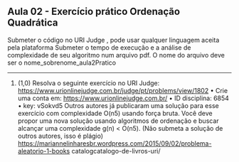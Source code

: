 ## Aula 02 - Exercício prático Ordenação Quadrática
Submeter o código no URI Judge , pode usar qualquer linguagem aceita pela plataforma
Submeter o tempo de execução e a análise de complexidade de seu algoritmo num arquivo pdf. O nome  do arquivo deve ser o nome_sobrenome_aula2Pratico
____________________________________________________________
1) (1,0) Resolva o seguinte exercício no URI Judge:
https://www.urionlinejudge.com.br/judge/pt/problems/view/1802
• Crie uma conta em: https://www.urionlinejudge.com.br/
• ID disciplina: 6854
• key: vSokvd5
Outros autores já publicaram uma solução para esse exercício com complexidade O(n5) usando  força bruta. Você deve propor uma nova solução usando algoritmos de ordenação e buscar  alcançar uma complexidade g(n) < O(n5).
(Não submeta a solução de outros autores, isso é plágio)
https://mariannelinharesbr.wordpress.com/2015/09/02/problema-aleatorio-1-books catalogcatalogo-de-livros-uri/
